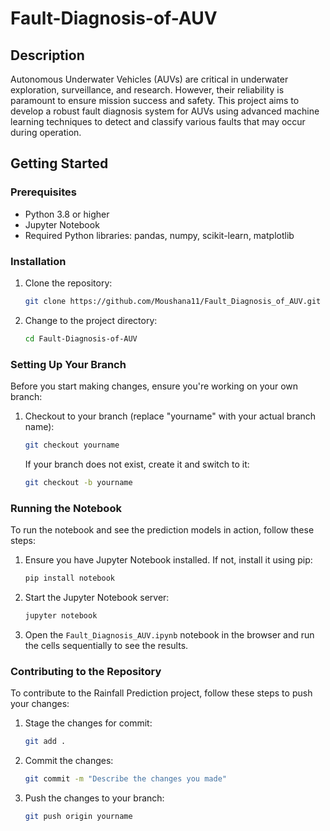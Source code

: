 # Fault-Diagnosis-of-AUV

## Description
Autonomous Underwater Vehicles (AUVs) are critical in underwater exploration, surveillance, and research. However, their reliability is paramount to ensure mission success and safety. This project aims to develop a robust fault diagnosis system for AUVs using advanced machine learning techniques to detect and classify various faults that may occur during operation. 

## Getting Started

### Prerequisites
- Python 3.8 or higher
- Jupyter Notebook
- Required Python libraries: pandas, numpy, scikit-learn, matplotlib

### Installation
1. Clone the repository:
   ```bash
   git clone https://github.com/Moushana11/Fault_Diagnosis_of_AUV.git
   ```
2. Change to the project directory:
   ```bash
   cd Fault-Diagnosis-of-AUV
   ```

### Setting Up Your Branch
Before you start making changes, ensure you're working on your own branch:
1. Checkout to your branch (replace "yourname" with your actual branch name):
   ```bash
   git checkout yourname
   ```
   If your branch does not exist, create it and switch to it:
   ```bash
   git checkout -b yourname
   ```

### Running the Notebook
To run the notebook and see the prediction models in action, follow these steps:
1. Ensure you have Jupyter Notebook installed. If not, install it using pip:
   ```bash
   pip install notebook
   ```
2. Start the Jupyter Notebook server:
   ```bash
   jupyter notebook
   ```
3. Open the `Fault_Diagnosis_AUV.ipynb` notebook in the browser and run the cells sequentially to see the results.

### Contributing to the Repository
To contribute to the Rainfall Prediction project, follow these steps to push your changes:
1. Stage the changes for commit:
   ```bash
   git add .
   ```
2. Commit the changes:
   ```bash
   git commit -m "Describe the changes you made"
   ```
3. Push the changes to your branch:
   ```bash
   git push origin yourname
   ```

